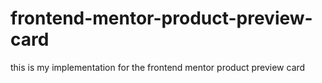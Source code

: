 # frontend-mentor-product-preview-card
this is my implementation for the frontend mentor product preview card 
